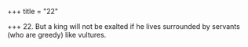 +++
title = "22"

+++
22. But a king will not be exalted if he lives surrounded by servants (who are greedy) like vultures.
